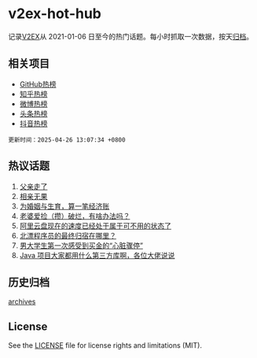 # v2ex-hot-hub

 记录[V2EX](https://www.v2ex.com/)从 2021-01-06 日至今的热门话题。每小时抓取一次数据，按天[归档](archives)。
 
 ## 相关项目

- [GitHub热榜](https://github.com/it985/github-hot-hub)
- [知乎热榜](https://github.com/it985/zhihu-hot-hub)
- [微博热榜](https://github.com/it985/weibo-hot-hub)
- [头条热榜](https://github.com/it985/toutiao-hot-hub)
- [抖音热榜](https://github.com/it985/douyin-hot-hub)


 `更新时间：2025-04-26 13:07:34 +0800`

## 热议话题

1. [父亲走了](https://www.v2ex.com/t/1128071)
1. [相亲无果](https://www.v2ex.com/t/1128014)
1. [为婚姻与生育，算一笔经济账](https://www.v2ex.com/t/1128002)
1. [老婆爱捡（攒）破烂，有啥办法吗？](https://www.v2ex.com/t/1128134)
1. [阿里云盘现在的速度已经处于属于可不用的状态了](https://www.v2ex.com/t/1128027)
1. [北漂程序员的最终归宿在哪里？](https://www.v2ex.com/t/1128010)
1. [男大学生第一次感受到买金的“心脏骤停”](https://www.v2ex.com/t/1128003)
1. [Java 项目大家都用什么第三方库啊，各位大佬说说](https://www.v2ex.com/t/1128005)

## 历史归档

[archives](archives)

## License

See the [LICENSE](LICENSE) file for license rights and limitations (MIT).
